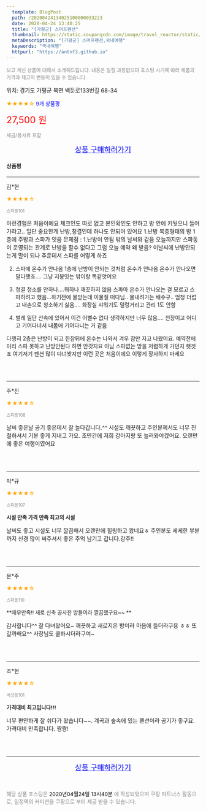 ```yaml
---
  template: BlogPost
  path: /20200424134025100000033223
  date: 2020-04-24 13:40:25
  title: "[가평군] 스머프펜션"
  thumbnail: https://static.coupangcdn.com/image/travel_reactor/static/booking/image/pension/ddnayo/a6f37076-9bd2-49cd-a7d5-4e931ee9cc54.jpg
  metaDescription: "[가평군] 스머프펜션,국내여행"
  keywords: "국내여행"
  httpurl: "https://antnf3.github.io"
---
```

  
<span style="color: #888;font-size:0.8rem">보고 계신 상품에 대해서 소개해드립니다.
내용은 일절 과장없으며 포스팅 시기에 따라 제품의 가격과 재고의 변동이 있을 수 있습니다.</span>
  
<span style="font-size: 0.9rem;">위치: 경기도 가평군 북면 백둔로133번길 68-34</span>
  
<span style="color: orange;">★★★★☆</span> <span style="color: blue;font-size: 0.85rem;">9개 상품평</span>
  
<span style="color: red;font-size: 1.5rem;">27,500 원</span>
  
<span style="color: #888;font-size:0.8rem">세금/봉사료 포함</span>





<p align="center"><a href="http://me2.do/FlY9TGOk" style="font-size: 1.2rem; color: blue;">상품 구매하러가기</a></p>

#### 상품평
  
---
  
김*현
    
<span style="color: orange;">★★★★☆</span>
    
<span style="color: #888;font-size:0.7rem">스파동101</span>
    

    
<span style="font-size: 0.9rem;">이런경험은 처음이에요
체크인도 따로 없고 본인확인도 안하고 방 안에  키둿으니 들어가라고..
일단 중요한게 난방,청결인데 하나도 안되어 있어요
1.난방 
복층형태의 방
1층에 주방과 스파가 잇음
문제점 :
 1.난방이 안됨 밖의 날씨와 같음 
오늘까지만 스파동이 운영되는 관계로 난방을 할수 없다고 그럼 오늘 예약 왜 받음? 이날씨에 난방안되는게 말이 되나 추운데서 스파를 어떻게 하죠

2. 스파에 온수가 안나옴
 1층에 난방이 안되는 것처럼 온수가 안나옴 
온수가 안나오면 말다햇죠.... 그냥 지붕잇는 밖이랑 똑같앗어요

3. 청결
 청소를 안하나....뭐하나 깨끗하지 않음 
스파아 온수가 안나오는 걸  모르고 스파하려고 했음...하기전에  물받는데 이물질 떠다님.. 물내려가는 배수구.. 엄청 더럽고 내손으로 청소하기 싫음....
 화장실 샤워기도 덜렁거리고 관리 1도 안함

4. 벌레
일단 산속에 있어서 이건 어뻘수 없다 생각하지만 너무 많음....
천장이고 어디고 기어다녀서 내몸애 기어다니는 거 같음

다행히 2층은 난방이 되고 한참뒤에 온수는 나와서 겨우 잠만 자고 나왔어요. 예약전에 미리 스파 못하고 난방안된다 하면 안갓지요 아님 스파없는 방을 저렴하게 가던지 햇겟죠
여기저기 펜션 많이 다녀봣지만 이런 곳은 처음이에요
이렇게 장사하지 마세요</span>
    
<br>
<br>

---
  
주*진
    
<span style="color: orange;">★★★★☆</span>
    
<span style="color: #888;font-size:0.7rem">스파동108</span>
    

    
<span style="font-size: 0.9rem;">날씨 좋은날 공기 좋은데서 잘 놀다갑니다.^^ 시설도 깨끗하고 주인분께서도 너무 친절하셔서 기분 좋게 지내고 가요. 조만간에 저희 강아지랑 또 놀러와야겠어요. 오랜만에 좋은 여행이였어요</span>
    
<br>
<br>

---
  
박*규
    
<span style="color: orange;">★★★★☆</span>
    
<span style="color: #888;font-size:0.7rem">스파동107</span>
    
<span style="font-size:0.85rem">**시설 만족 가격 만족 최고의 시설**</span>
    
<span style="font-size: 0.9rem;">날씨도 좋고 시설도 너무 깔끔해서 오랜만에 힐링하고 왔네요ㅎ 주인분도 세세한 부분까지 신경  많이 써주셔서 좋은 추억 남기고 갑니다.강추!!</span>
    
<br>
<br>

---
  
문*주
    
<span style="color: orange;">★★★★☆</span>
    
<span style="color: #888;font-size:0.7rem">스파동110</span>
    
<span style="font-size:0.85rem">**매우만족!! 새로 신축 공사한 방들이라 깔끔했구요~~ **</span>
    
<span style="font-size: 0.9rem;">감사합니다^^
잘 다녀왔어요~ 깨끗하고 새로지은 방이라 마음에 들더라구용 ㅎㅎ 또 갈까해요^^ 사장님도 쿨하시더라구여~</span>
    
<br>
<br>

---
  
조*현
    
<span style="color: orange;">★★★★☆</span>
    
<span style="color: #888;font-size:0.7rem">버섯동101</span>
    
<span style="font-size:0.85rem">**가격대비 최고입니다!!!**</span>
    
<span style="font-size: 0.9rem;">너무 편안하게 잘 쉬다가 왔습니다~~. 계곡과 숲속에 있는 펜션이라 공기가 좋구요. 가격대비 만족합니다. 짱짱!</span>
    
<br>
<br>


  
---
  
<p align="center"><a href="http://me2.do/FlY9TGOk" style="font-size: 1.2rem; color: blue;">상품 구매하러가기</a></p>
  
<br>
  
<span style="font-size: 0.85rem; color: #888;">해당 상품 포스팅은 <span style="color: #000;"> 2020년04월24일 13시40분 </span> 에 작성되었으며 쿠팡 파트너스 활동으로, 일정액의 커미션을 쿠팡으로 부터 제공 받을 수 있습니다.</span>